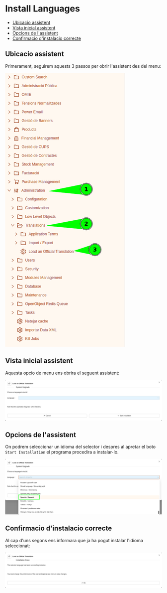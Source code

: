 # Install Languages

- [Ubicacio assistent](#ubicacio-assistent)
- [Vista inicial assistent](#vista-inicial-assistent)
- [Opcions de l'assistent](#opcions-de-lassistent)
- [Confirmacio d'instalacio correcte](#confirmacio-dinstalacio-correcte)

## Ubicacio assistent

Primerament, seguirem aquests 3 passos per obrir l'assistent des del menu:

![localitzacio_assistent_menu]

## Vista inicial assistent

Aquesta opcio de menu ens obrira el seguent assistent:

![wizard_load_official_translation]

## Opcions de l'assistent

On podrem seleccionar un idioma del selector i despres al apretar el boto `Start Installation` el programa procedira a instalar-lo.

![wizard_load_official_translation_selection]

## Confirmacio d'instalacio correcte

Al cap d'uns segons ens informara que ja ha pogut instalar l'idioma seleccionat:

![wizard_load_official_translation_installation_successful]

[localitzacio_assistent_menu]: /gisce/procediments/install_language/localitzacio_assistent_menu.png
[wizard_load_official_translation]: /gisce/procediments/install_language/wizard_load_official_translation.png
[wizard_load_official_translation_selection]: /gisce/procediments/install_language/wizard_load_official_translation_selection.png
[wizard_load_official_translation_installation_successful]: /gisce/procediments/install_language/wizard_load_official_translation_installation_successful.png
